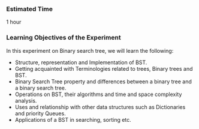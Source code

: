 ### Estimated Time

1 hour

### Learning Objectives of the Experiment

In this experiment on Binary search tree, we will learn the following:

   - Structure, representation and Implementation of BST.
   - Getting acquainted with Terminologies related to trees, Binary trees and BST.
   - Binary Search Tree property and differences between a binary tree and a binary search tree.
   - Operations on BST, their algorithms and time and space complexity analysis.
   - Uses and relationship with other data structures such as Dictionaries and priority Queues.
   - Applications of a BST in searching, sorting etc.

 
